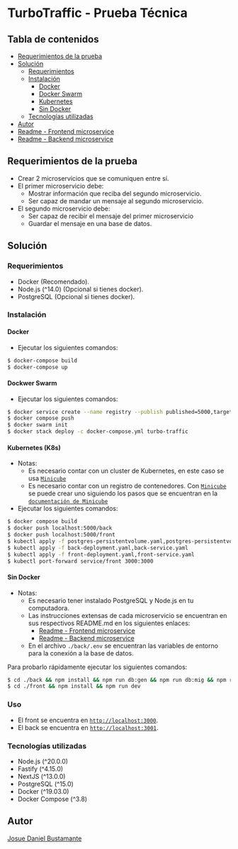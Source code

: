 # TurboTraffic - Prueba Técnica

## Tabla de contenidos
- [Requerimientos de la prueba](#requerimientos-de-la-prueba)
- [Solución](#solución)
  - [Requerimientos](#requerimientos)
  - [Instalación](#instalación)
    - [Docker](#docker)
    - [Docker Swarm](#docker-swarm)
    - [Kubernetes](#kubernetes-k8s)
    - [Sin Docker](#sin-docker)
  - [Tecnologías utilizadas](#tecnologías-utilizadas)
- [Autor](#autor)
- [Readme - Frontend microservice][#1]
- [Readme - Backend microservice][#2]

## Requerimientos de la prueba
- Crear 2 microservicios que se comuniquen entre sí.
- El primer microservicio debe:
  - Mostrar información que reciba del segundo microservicio.
  - Ser capaz de mandar un mensaje al segundo microservicio.
- El segundo microservicio debe:
  - Ser capaz de recibir el mensaje del primer microservicio
  - Guardar el mensaje en una base de datos.

## Solución
### Requerimientos
- Docker (Recomendado).
- Node.js (^14.0) (Opcional si tienes docker).
- PostgreSQL (Opcional si tienes docker).

### Instalación
#### Docker
- Ejecutar los siguientes comandos:
```sh
$ docker-compose build
$ docker-compose up
```
#### Dockwer Swarm
- Ejecutar los siguientes comandos:
```sh
$ docker service create --name registry --publish published=5000,target=5000 registry:2
$ docker compose push
$ docker swarm init
$ docker stack deploy -c docker-compose.yml turbo-traffic
```
#### Kubernetes (K8s)
- Notas:
  - Es necesario contar con un cluster de Kubernetes, en este caso se usa [`Minicube`][#5]
  - Es necesario contar con un registro de contenedores. Con [`Minicube`][#5] se puede crear uno siguiendo los pasos que se encuentran en la [`documentación de Minicube`][#6]
- Ejecutar los siguientes comandos:
```sh
$ docker compose build
$ docker push localhost:5000/back
$ docker push localhost:5000/front
$ kubectl apply -f postgres-persistentvolume.yaml,postgres-persistentvolumeclaim.yaml,postgres-configmap.yaml,postgres-deployment.yaml,postgres-service.yaml
$ kubectl apply -f back-deployment.yaml,back-service.yaml
$ kubectl apply -f front-deployment.yaml,front-service.yaml
$ kubectl port-forward service/front 3000:3000
```
#### Sin Docker
- Notas:
  - Es necesario tener instalado PostgreSQL y Node.js en tu computadora.
  - Las instrucciones extensas de cada microservicio se encuentran en sus respectivos README.md en los siguientes enlaces:
    - [Readme - Frontend microservice][#1]
    - [Readme - Backend microservice][#2]
  - En el archivo `./back/.env` se encuentran las variables de entorno para la conexión a la base de datos.
  
Para probarlo rápidamente ejecutar los siguientes comandos:
```sh
$ cd ./back && npm install && npm run db:gen && npm run db:mig && npm run dev
$ cd ./front && npm install && npm run dev
```

### Uso
- El front se encuentra en [`http://localhost:3000`][#3].
- El back se encuentra en [`http://localhost:3001`][#4].

### Tecnologías utilizadas
- Node.js (^20.0.0)
- Fastify (^4.15.0)
- NextJS (^13.0.0)
- PostgreSQL (^15.0)
- Docker (^19.03.0)
- Docker Compose (^3.8)

## Autor
[Josue Daniel Bustamante](https://github.com/josuedanielbust)

[#1]: ./front/README.md
[#2]: ./back/README.md
[#3]: http://localhost:3000
[#4]: http://localhost:3001
[#5]: https://minikube.sigs.k8s.io/docs/
[#6]: https://minikube.sigs.k8s.io/docs/handbook/registry/
